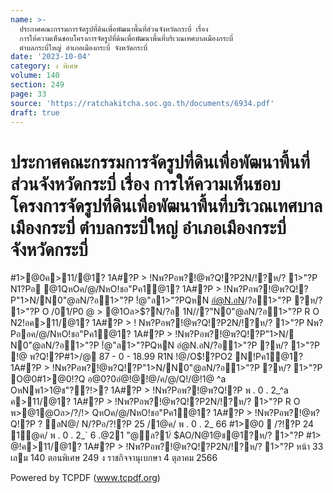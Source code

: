 ```yaml
---
name: >-
  ประกาศคณะกรรมการจัดรูปที่ดินเพื่อพัฒนาพื้นที่ส่วนจังหวัดกระบี่ เรื่อง
  การให้ความเห็นชอบโครงการจัดรูปที่ดินเพื่อพัฒนาพื้นที่บริเวณเทศบาลเมืองกระบี่
  ตำบลกระบี่ใหญ่ อำเภอเมืองกระบี่ จังหวัดกระบี่
date: '2023-10-04'
category: ง พิเศษ
volume: 140
section: 249
page: 33
source: 'https://ratchakitcha.soc.go.th/documents/6934.pdf'
draft: true
---
```


# ประกาศคณะกรรมการจัดรูปที่ดินเพื่อพัฒนาพื้นที่ส่วนจังหวัดกระบี่ เรื่อง การให้ความเห็นชอบโครงการจัดรูปที่ดินเพื่อพัฒนาพื้นที่บริเวณเทศบาลเมืองกระบี่ ตำบลกระบี่ใหญ่ อำเภอเมืองกระบี่ จังหวัดกระบี่

#1>@0ค>11/@1? 1A#?P > !Nพ?Pอพ?!@พ?Q!?P2N/!?ห/? 1>"?P N1?Pอ @1QหOค/@/NหO!ชอ"Pค1@1? 1A#?P > !Nพ?Pอพ?!@พ?Q!?P"1>N/N0"@ลN/?อ1>"?P !ํ@"ล1>"?PQหN อํ@N.อN/?อ1>"?P ?ห/? 1>"?P O /01/P0 @ > @1Oล>$?N/?อ 1N//?"N0"@ลN/?อ1>"?P R O N2!อค>11/@1? 1A#?P > ! Nพ?Pอพ?!@พ?Q!?P2N/!?ห/? 1>"?P Nพ?Pออค/@/NหO!ชอ"Pค1@1? 1A#?P > !Nพ?Pอพ?!@พ?Q!?P"1>N/ N0"@ลN/?อ1>"?P !ํ@"ล1>"?PQหN อํ@N.อN/?อ1>"?P ?ห/? 1>"?P !@ พ?Q!?P#1>/@ 87 - 0 - 18.99 R1N !@/O$!?PO2 N!Pค1@1? 1A#?P > !Nพ?Pอพ?!@พ?Q!?P"1>N/N0"@ลN/?อ1>"?P ?ห/? 1>"?P O@0#1>@0!?Q อ@0?0อํ@!@!@/ค/@/Q!/@!1@ ^a OหNพ1>1@ช"??!>? 1A#?P > !Nพ?Pอพ?!@พ?Q!?P พ . 0 . 2_^a ค>11/@1? 1A#?P > !Nพ?Pอพ?!@พ?Q!?P2N/!?ห/? 1>"?P R O พ>@1@Oล>/?/!> QหOค/@/NหO!ชอ"Pค1@1? 1A#?P > !Nพ?Pอพ?!@พ?Q!?P ? ลN@/ N/?Pอ/?!?P 25 /1@ค/ พ . 0 . 2_ 66 #1>@0  /?!?P 24 1@ค/ พ . 0 . 2_` 6 .@21 "@ล?1/์ $AO/N@1@ช@1?ห/? 1>"?P #1> @!ค>11/@1? 1A#?P > !Nพ?Pอพ?!@พ?Q!?P2N/!?ห/? 1>"?P หน้า 33 เลม 140 ตอนพิเศษ 249 ง ราชกิจจานุเบกษา 4 ตุลาคม 2566

Powered by TCPDF (www.tcpdf.org)
